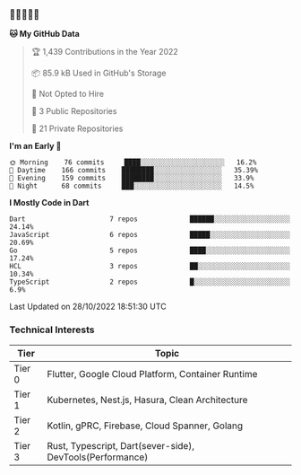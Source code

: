 ### 🤯🤯🤯🤯🤯

<!--START_SECTION:waka-->
**🐱 My GitHub Data** 

> 🏆 1,439 Contributions in the Year 2022
 > 
> 📦 85.9 kB Used in GitHub's Storage 
 > 
> 🚫 Not Opted to Hire
 > 
> 📜 3 Public Repositories 
 > 
> 🔑 21 Private Repositories  
 > 
**I'm an Early 🐤** 

```text
🌞 Morning    76 commits     ████░░░░░░░░░░░░░░░░░░░░░   16.2% 
🌆 Daytime    166 commits    ████████░░░░░░░░░░░░░░░░░   35.39% 
🌃 Evening    159 commits    ████████░░░░░░░░░░░░░░░░░   33.9% 
🌙 Night      68 commits     ███░░░░░░░░░░░░░░░░░░░░░░   14.5%

```


**I Mostly Code in Dart** 

```text
Dart                     7 repos             ██████░░░░░░░░░░░░░░░░░░░   24.14% 
JavaScript               6 repos             █████░░░░░░░░░░░░░░░░░░░░   20.69% 
Go                       5 repos             ████░░░░░░░░░░░░░░░░░░░░░   17.24% 
HCL                      3 repos             ██░░░░░░░░░░░░░░░░░░░░░░░   10.34% 
TypeScript               2 repos             █░░░░░░░░░░░░░░░░░░░░░░░░   6.9%

```



 Last Updated on 28/10/2022 18:51:30 UTC
<!--END_SECTION:waka-->

### Technical Interests

| Tier | Topic | 
| -------- | -------- |
| Tier 0 | Flutter, Google Cloud Platform, Container Runtime |
| Tier 1 | Kubernetes, Nest.js, Hasura, Clean Architecture |
| Tier 2 | Kotlin, gPRC, Firebase, Cloud Spanner, Golang | 
| Tier 3 | Rust, Typescript, Dart(sever-side), DevTools(Performance) |
